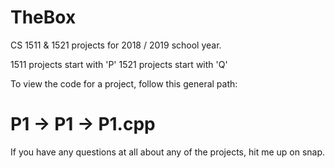# TheBox
CS 1511 & 1521 projects for 2018 / 2019 school year.

1511 projects start with 'P'
1521 projects start with 'Q'

To view the code for a project, follow this general path:
# P1 -> P1 -> P1.cpp


If you have any questions at all about any of the projects, hit me up on snap.
